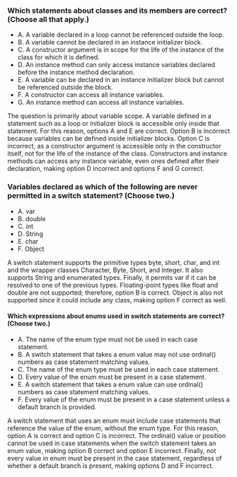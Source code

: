 ### Which statements about classes and its members are correct? (Choose all that apply.)
* A. A variable declared in a loop cannot be referenced outside the loop.
* B. A variable cannot be declared in an instance initializer block.
* C. A constructor argument is in scope for the life of the instance of the class for which it is defined.
* D. An instance method can only access instance variables declared before the instance method declaration.
* E. A variable can be declared in an instance initializer block but cannot be referenced outside the block.
* F. A constructor can access all instance variables.
* G. An instance method can access all instance variables.

The question is primarily about variable scope.
A variable defined in a statement such as a loop or initializer
block is accessible only inside that statement.
For this reason, options A and E are correct.
Option B is incorrect because variables
can be defined inside initializer blocks.
Option C is incorrect, as a constructor argument is accessible
only in the constructor itself, not for the life of the instance of the class.
Constructors and instance methods can access any instance variable,
even ones defined after their declaration, making option D incorrect and options F and G correct.

### Variables declared as which of the following are never permitted in a switch statement? (Choose two.)
*  A. var
*  B. double
*  C. int
*  D. String
*  E. char
*  F. Object

A switch statement supports the primitive types byte, short, char,
and int and the wrapper classes Character, Byte, Short, and Integer.
It also supports String and enumerated types.
Finally, it permits var if it can be resolved to one of the previous types.
Floating-point types like float and double are not supported;
therefore, option B is correct.
Object is also not supported since it could include any class,
making option F correct as well.


#### Which expressions about enums used in switch statements are correct? (Choose two.)
* A. The name of the enum type must not be used in each case statement.
* B. A switch statement that takes a enum value may not use ordinal() numbers as case statement matching values.
* C. The name of the enum type must be used in each case statement.
* D. Every value of the enum must be present in a case statement.
* E. A switch statement that takes a enum value can use ordinal() numbers as case statement matching values.
* F. Every value of the enum must be present in a case statement unless a default branch is provided.

A switch statement that uses an enum must include case statements
that reference the value of the enum, without the enum type.
For this reason, option A is correct and option C is incorrect.
The ordinal() value or position cannot be used in case statements
when the switch statement takes an enum value, making option B correct and option E incorrect.
Finally, not every value in enum must be present in the case statement,
regardless of whether a default branch is present, making options D and F incorrect.






